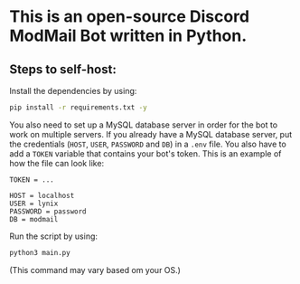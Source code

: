 # This is an open-source Discord ModMail Bot written in Python.

## Steps to self-host:
Install the dependencies by using:
```bash
pip install -r requirements.txt -y
```

You also need to set up a MySQL database server in order for the bot to work on multiple servers. If you already have a MySQL database server, put the credentials (`HOST`, `USER`, `PASSWORD` and `DB`) in a `.env` file. You also have to add a `TOKEN` variable that contains your bot's token. This is an example of how the file can look like:
```
TOKEN = ...

HOST = localhost
USER = lynix
PASSWORD = password
DB = modmail
```

Run the script by using:
```bash
python3 main.py
```
(This command may vary based om your OS.)